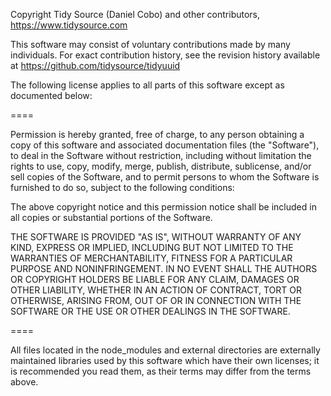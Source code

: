 Copyright Tidy Source (Daniel Cobo) and other contributors, https://www.tidysource.com

This software may consist of voluntary contributions made by many
individuals. For exact contribution history, see the revision history
available at https://github.com/tidysource/tidyuuid

The following license applies to all parts of this software except as
documented below:

====

Permission is hereby granted, free of charge, to any person obtaining
a copy of this software and associated documentation files (the
"Software"), to deal in the Software without restriction, including
without limitation the rights to use, copy, modify, merge, publish,
distribute, sublicense, and/or sell copies of the Software, and to
permit persons to whom the Software is furnished to do so, subject to
the following conditions:

The above copyright notice and this permission notice shall be
included in all copies or substantial portions of the Software.

THE SOFTWARE IS PROVIDED "AS IS", WITHOUT WARRANTY OF ANY KIND,
EXPRESS OR IMPLIED, INCLUDING BUT NOT LIMITED TO THE WARRANTIES OF
MERCHANTABILITY, FITNESS FOR A PARTICULAR PURPOSE AND NONINFRINGEMENT.
IN NO EVENT SHALL THE AUTHORS OR COPYRIGHT HOLDERS BE LIABLE FOR ANY
CLAIM, DAMAGES OR OTHER LIABILITY, WHETHER IN AN ACTION OF CONTRACT,
TORT OR OTHERWISE, ARISING FROM, OUT OF OR IN CONNECTION WITH THE
SOFTWARE OR THE USE OR OTHER DEALINGS IN THE SOFTWARE.

====

All files located in the node_modules and external directories are
externally maintained libraries used by this software which have their
own licenses; it is recommended you read them, as their terms may differ
from the terms above.
